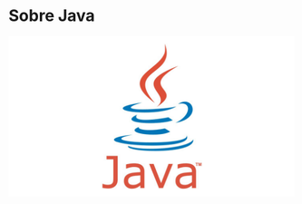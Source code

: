 # Sobre Java

![Símbolo Java](https://github.com/ArthurOReis/java-for-dummies/blob/main/imgs/java.png)
